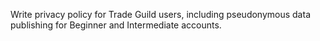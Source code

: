 Write privacy policy for Trade Guild users, including pseudonymous data publishing for Beginner and Intermediate accounts.
